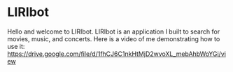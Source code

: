 # LIRIbot
Hello and welcome to LIRIbot. LIRIbot is an application I built to search for movies, music, and concerts.
Here is a video of me demonstrating how to use it: https://drive.google.com/file/d/1fhCJ6C1nkHtMjD2wvoXL_mebAhbWoYGi/view